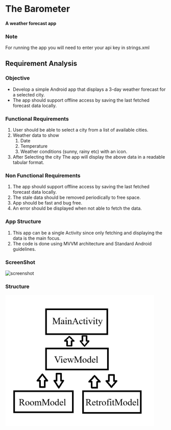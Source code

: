 # The Barometer 
#### A weather forecast app

### Note
For running the app you will need to enter your api key in strings.xml

## Requirement Analysis
### Objective
- Develop a simple Android app that displays a 3-day weather forecast for a selected city.
- The app should support offline access by saving the last fetched forecast data locally. 
### Functional Requirements
1. User should be able to select a city from a list of available cities.
2. Weather data to show 
   1. Date
   2. Temperature
   3. Weather conditions (sunny, rainy etc) with an icon.
3. After Selecting the city The app will display the above data in a readable tabular format.

### Non Functional Requirements
1. The app should support offline access by saving the last fetched forecast data locally.
2. The stale data should be removed periodically to free space.
3. App should be fast and bug free.
4. An error should be displayed when not able to fetch the data.

### App Structure
1. This app can be a single Activity since only fetching and displaying the data is the main focus.
2. The code is done using MVVM architecture and Standard Android guidelines.

### ScreenShot
![screenshot](./screenshot.png)

### Structure
![Architecture](./structure.png)

